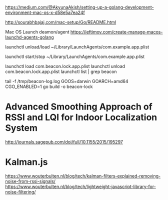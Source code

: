 https://medium.com/@AkyunaAkish/setting-up-a-golang-development-environment-mac-os-x-d58e5a7ea24f

http://sourabhbajaj.com/mac-setup/Go/README.html

Mac OS Launch deamon/agent
https://ieftimov.com/create-manage-macos-launchd-agents-golang

launchctl unload/load ~/Library/LaunchAgents/com.example.app.plist

launchctl start/stop ~/Library/LaunchAgents/com.example.app.plist


launchctl load com.beacon.lock.app.plist
launchctl unload com.beacon.lock.app.plist
launchctl list | grep beacon

tail -f /tmp/beacon-log.log
GOOS=darwin GOARCH=amd64 CGO_ENABLED=1 go build -o beacon-lock


# Advanced Smoothing Approach of RSSI and LQI for Indoor Localization System
http://journals.sagepub.com/doi/full/10.1155/2015/195297

# Kalman.js
https://www.wouterbulten.nl/blog/tech/kalman-filters-explained-removing-noise-from-rssi-signals/
https://www.wouterbulten.nl/blog/tech/lightweight-javascript-library-for-noise-filtering/
